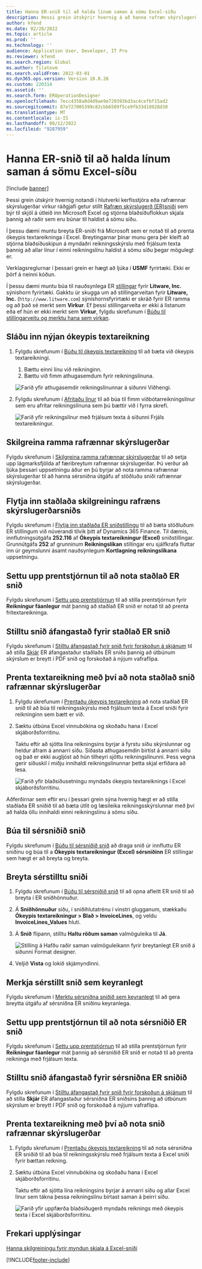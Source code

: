 ```yaml
---
title: Hanna ER-snið til að halda línum saman á sömu Excel-síðu
description: Þessi grein útskýrir hvernig á að hanna rafræn skýrslugerð (ER) snið sem heldur línum saman á því sama Microsoft Excel síðu.
author: kfend
ms.date: 02/28/2022
ms.topic: article
ms.prod: ''
ms.technology: ''
audience: Application User, Developer, IT Pro
ms.reviewer: kfend
ms.search.region: Global
ms.author: filatovm
ms.search.validFrom: 2022-03-01
ms.dyn365.ops.version: Version 10.0.26
ms.custom: 220314
ms.assetid: ''
ms.search.form: EROperationDesigner
ms.openlocfilehash: 7ecc4358a0d4d9ae9e729393bd3ac4cefbf15ad2
ms.sourcegitcommit: 87e727005399c82cbb6509f5ce9fb33d18928d30
ms.translationtype: MT
ms.contentlocale: is-IS
ms.lasthandoff: 08/12/2022
ms.locfileid: "9287959"
---
```

# <a name="design-an-er-format-to-keep-rows-together-on-the-same-excel-page"></a>Hanna ER-snið til að halda línum saman á sömu Excel-síðu

[!include [banner](../includes/banner.md)]


Þessi grein útskýrir hvernig notandi í hlutverki kerfisstjóra eða rafrænnar skýrslugerðar virkur ráðgjafi getur stillt [Rafræn skýrslugerð (ER)](general-electronic-reporting.md)[sniði](er-overview-components.md#format-component) sem býr til skjöl á útleið inn Microsoft Excel og stjórna blaðsíðuflokkun skjala þannig að raðir sem eru búnar til haldist á sömu síðu.

Í þessu dæmi muntu breyta ER-sniði frá Microsoft sem er notað til að prenta ókeypis textareikninga í Excel. Breytingarnar þínar munu gera þér kleift að stjórna blaðsíðuskipun á myndaðri reikningsskýrslu með frjálsum texta þannig að allar línur í einni reikningslínu haldist á sömu síðu þegar mögulegt er.

Verklagsreglurnar í þessari grein er hægt að ljúka í **USMF** fyrirtæki. Ekki er þörf á neinni kóðun.

Í þessu dæmi muntu búa til nauðsynlega ER [stillingar](general-electronic-reporting.md#Configuration) fyrir **Litware, Inc.** sýnishorn fyrirtæki. Gakktu úr skugga um að stillingarveitan fyrir **Litware, Inc.** (`http://www.litware.com`) sýnishornsfyrirtæki er skráð fyrir ER ramma og að það sé merkt sem **Virkur**. Ef þessi stillingarveita er ekki á listanum eða ef hún er ekki merkt sem **Virkur**, fylgdu skrefunum í [Búðu til stillingarveitu og merktu hana sem virkan](tasks/er-configuration-provider-mark-it-active-2016-11.md).

## <a name="enter-a-new-free-text-invoice"></a>Sláðu inn nýjan ókeypis textareikning

1. Fylgdu skrefunum í [Búðu til ókeypis textareikning](../../../finance/accounts-receivable/create-free-text-invoice-new.md#create-a-free-text-invoice-1) til að bæta við ókeypis textareikningi.

    1. Bættu einni línu við reikninginn.
    2. Bættu við fimm athugasemdum fyrir reikningslínuna.

    ![Farið yfir athugasemdir reikningslínunnar á síðunni Viðhengi.](./media/er-keep-excel-rows-together-notes.png)

2. Fylgdu skrefunum í [Afritaðu línur](../../../finance/accounts-receivable/create-free-text-invoice-new.md#copy-lines) til að búa til fimm viðbótarreikningslínur sem eru afritar reikningslínuna sem þú bættir við í fyrra skrefi.

    ![Farið yfir reikningslínur með frjálsum texta á síðunni Frjáls textareikningur.](./media/er-keep-excel-rows-together-invoice.png)

## <a name="configure-the-er-framework"></a>Skilgreina ramma rafrænnar skýrslugerðar

Fylgdu skrefunum í [Skilgreina ramma rafrænnar skýrslugerðar](er-quick-start2-customize-report.md#ConfigureFramework) til að setja upp lágmarksfjölda af færibreytum rafrænnar skýrslugerðar. Þú verður að ljúka þessari uppsetningu áður en þú byrjar að nota ramma rafrænnar skýrslugerðar til að hanna sérsniðna útgáfu af stöðluðu sniði rafrænnar skýrslugerðar.

## <a name="import-the-standard-er-format-configuration"></a>Flytja inn staðlaða skilgreiningu rafræns skýrslugerðarsniðs

Fylgdu skrefunum í [Flytja inn staðlaða ER sniðstillingu](er-quick-start2-customize-report.md#ImportERSolution1) til að bæta stöðluðum ER stillingum við núverandi tilvik þitt af Dynamics 365 Finance. Til dæmis, innflutningsútgáfa **252.116** af **Ókeypis textareikningur (Excel)** sniðstillingar. Grunnútgáfa **252** af grunninum **Reikningslíkan** stillingar eru sjálfkrafa fluttar inn úr geymslunni ásamt nauðsynlegum **Kortlagning reikningslíkana** uppsetningu.

## <a name="set-up-print-management-to-use-the-standard-er-format"></a>Settu upp prentstjórnun til að nota staðlað ER snið

Fylgdu skrefunum í [Settu upp prentstjórnun](er-embed-images-header-footer-excel-reports.md#ConfigurePrintManagement1) til að stilla prentstjórnun fyrir **Reikningur fáanlegur** mát þannig að staðlað ER snið er notað til að prenta frítextareikninga.

## <a name="configure-a-format-destination-for-the-standard-er-format"></a>Stilltu snið áfangastað fyrir staðlað ER snið

Fylgdu skrefunum í [Stilltu áfangastað fyrir snið fyrir forskoðun á skjánum](er-quick-start1-new-solution.md#ConfigureDestination) til að stilla [Skjár](er-destination-type-screen.md) ER áfangastaður staðlaðs ER sniðs þannig að útbúnum skýrslum er breytt í PDF snið og forskoðað á nýjum vafraflipa.

## <a name="print-a-free-text-invoice-by-using-the-standard-er-format"></a>Prenta textareikning með því að nota staðlað snið rafrænnar skýrslugerðar

1. Fylgdu skrefunum í [Prentaðu ókeypis textareikning](er-embed-images-header-footer-excel-reports.md#ProcessInvoice1) að nota staðlað ER snið til að búa til reikningsskýrslu með frjálsum texta á Excel sniði fyrir reikninginn sem bætt er við.
2. Sæktu útbúna Excel vinnubókina og skoðaðu hana í Excel skjáborðsforritinu.

    Taktu eftir að sjötta lína reikningsins byrjar á fyrstu síðu skýrslunnar og heldur áfram á annarri síðu. Síðasta athugasemdin birtist á annarri síðu og það er ekki augljóst að hún tilheyri sjöttu reikningslínunni. Þess vegna gerir síðuskil í miðju innihaldi reikningslínunnar þetta skjal erfiðara að lesa.

    ![Farið yfir blaðsíðusetningu myndaðs ókeypis textareiknings í Excel skjáborðsforritinu.](./media/er-keep-excel-rows-together-invoice1.gif)

Aðferðirnar sem eftir eru í þessari grein sýna hvernig hægt er að stilla staðlaða ER sniðið til að bæta útlit og læsileika reikningsskýrslunnar með því að halda öllu innihaldi einni reikningslínu á sömu síðu.

## <a name="create-a-custom-format"></a>Búa til sérsniðið snið

Fylgdu skrefunum í [Búðu til sérsniðið snið](er-embed-images-header-footer-excel-reports.md#DeriveProvidedFormat) að draga snið úr innfluttu ER sniðinu og búa til a **Ókeypis textareikningur (Excel) sérsniðinn** ER stillingar sem hægt er að breyta og breyta.

## <a name="edit-the-custom-format"></a>Breyta sérstilltu sniði

1. Fylgdu skrefunum í [Búðu til sérsniðið snið](er-embed-images-header-footer-excel-reports.md#ConfigureDerivedFormat) til að opna afleitt ER snið til að breyta í ER sniðhönnuður.
2. Á **Sniðhönnuður** síðu, í sniðihlutatrénu í vinstri glugganum, stækkaðu **Ókeypis textareikningur \> Blað \> InvoiceLines**, og veldu **InvoiceLines_Values** hluti.
3. Á **Snið** flipann, stilltu **Haltu röðum saman** valmöguleika til **Já**.

    ![Stilling á Hafðu raðir saman valmöguleikann fyrir breytanlegt ER snið á síðunni Format designer.](./media/er-keep-excel-rows-together-format.png)

4. Veljið **Vista** og lokið skjámyndinni.

## <a name="mark-the-custom-format-as-runnable"></a>Merkja sérstillt snið sem keyranlegt

Fylgdu skrefunum í [Merktu sérsniðna sniðið sem keyranlegt](er-embed-images-header-footer-excel-reports.md#MarkFormatRunnable) til að gera breytta útgáfu af sérsniðna ER sniðinu keyranlega.

## <a name="set-up-print-management-to-use-the-custom-er-format"></a>Settu upp prentstjórnun til að nota sérsniðið ER snið

Fylgdu skrefunum í [Settu upp prentstjórnun](er-embed-images-header-footer-excel-reports.md#ConfigurePrintManagement2) til að stilla prentstjórnun fyrir **Reikningur fáanlegur** mát þannig að sérsniðið ER snið er notað til að prenta reikninga með frjálsum texta.

## <a name="configure-a-format-destination-for-the-custom-er-format"></a>Stilltu snið áfangastað fyrir sérsniðna ER sniðið

Fylgdu skrefunum í [Stilltu áfangastað fyrir snið fyrir forskoðun á skjánum](er-quick-start1-new-solution.md#ConfigureDestination) til að stilla **Skjár** ER áfangastaður sérsniðna ER sniðsins þannig að útbúnum skýrslum er breytt í PDF snið og forskoðað á nýjum vafraflipa.

## <a name="print-a-free-text-invoice-by-using-the-custom-er-format"></a>Prenta textareikning með því að nota snið rafrænnar skýrslugerðar

1. Fylgdu skrefunum í [Prentaðu ókeypis textareikning](er-embed-images-header-footer-excel-reports.md#ProcessInvoice2) til að nota sérsniðna ER sniðið til að búa til reikningsskýrslu með frjálsum texta á Excel sniði fyrir bættan reikning.
2. Sæktu útbúna Excel vinnubókina og skoðaðu hana í Excel skjáborðsforritinu.

    Taktu eftir að sjötta lína reikningsins byrjar á annarri síðu og allar Excel línur sem tákna þessa reikningslínu birtast saman á þeirri síðu.

    ![Farið yfir uppfærða blaðsíðugerð myndaðs reiknings með ókeypis texta í Excel skjáborðsforritinu.](./media/er-keep-excel-rows-together-invoice2.gif)

## <a name="additional-resources"></a>Frekari upplýsingar

[Hanna skilgreiningu fyrir myndun skjala á Excel-sniði](er-fillable-excel.md)

[!INCLUDE[footer-include](../../../includes/footer-banner.md)]
